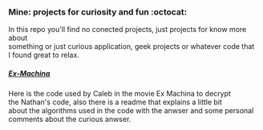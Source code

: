 ### Mine: projects for curiosity and fun :octocat:

In this repo you'll find no conected projects, just projects for know more about\
something or just curious application, geek projects or whatever code that\
I found great to relax.

##### [Ex-Machina](https://github.com/marianaplazas/mine/tree/master/Ex-Machina)
Here is the code used by Caleb in the movie Ex Machina to decrypt\
the Nathan's code, also there is a readme that explains a little bit\
about the algorithms used in the code with the anwser and some personal\
comments about the curious anwser.